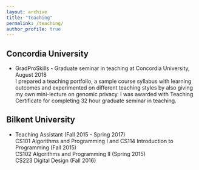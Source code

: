 ```yaml
---
layout: archive
title: "Teaching"
permalink: /teaching/
author_profile: true
---
```


## Concordia University
* GradProSkills - Graduate seminar in teaching at Concordia University, August 2018 <br/> 
I prepared a teaching portfolio, a sample course syllabus with learning outcomes and experimented on different teaching styles by also giving my own mini-lecture on genomic privacy. I was awarded with Teaching Certificate for completing 32 hour graduate seminar in teaching.

## Bilkent University

* Teaching Assistant (Fall 2015 - Spring 2017) <br/> 
CS101 Algorithms and Programming I and CS114 Introduction to Programming (Fall 2015) <br/> 
CS102 Algorithms and Programming II (Spring 2015) <br/> 
CS223 Digital Design (Fall 2016) <br/> 


